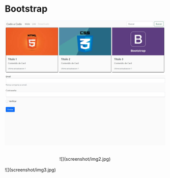 # Bootstrap
  
![](screenshot/img1.jpg)<br><br>
<center>![](screenshot/img2.jpg)<br><br></center>
![](screenshot/img3.jpg)<br><br>
